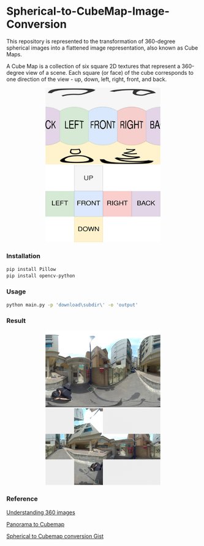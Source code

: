 # Spherical-to-CubeMap-Image-Conversion

This repository is represented to the transformation of 360-degree spherical images into a flattened image representation, also known as Cube Maps. 

A Cube Map is a collection of six square 2D textures that represent a 360-degree view of a scene. Each square (or face) of the cube corresponds to one direction of the view - up, down, left, right, front, and back.

<div align="center">
    <img src="img/spherical.jpg" height="200" width="300" />
    <img src="img/cube_map.jpg" height="200" width="300" /> 
</div>

### Installation

```bash
pip install Pillow
pip install opencv-python
```

### Usage

```bash
python main.py -p 'download\subdir\' -o 'output' 
```

### Result

<div align="center">
    <img src="img/test.jpeg" height="200" width="300" />
    <img src="img/test_output.png" height="200" width="300" /> 
</div>

### Reference

[Understanding 360 images](https://medium.com/check-visit-computer-vision/understanding-360-images-8e0fcf0ee861)

[Panorama to Cubemap](https://jaxry.github.io/panorama-to-cubemap/)

[Spherical to Cubemap conversion Gist](https://gist.github.com/muminoff/1bc5430684b646c06d245f7f1fdaed57)

